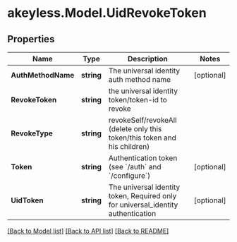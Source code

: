 # akeyless.Model.UidRevokeToken
## Properties

Name | Type | Description | Notes
------------ | ------------- | ------------- | -------------
**AuthMethodName** | **string** | The universal identity auth method name | [optional] 
**RevokeToken** | **string** | the universal identity token/token-id to revoke | 
**RevokeType** | **string** | revokeSelf/revokeAll (delete only this token/this token and his children) | 
**Token** | **string** | Authentication token (see &#x60;/auth&#x60; and &#x60;/configure&#x60;) | [optional] 
**UidToken** | **string** | The universal identity token, Required only for universal_identity authentication | [optional] 

[[Back to Model list]](../README.md#documentation-for-models) [[Back to API list]](../README.md#documentation-for-api-endpoints) [[Back to README]](../README.md)

